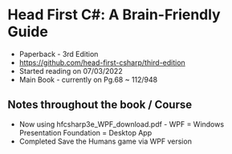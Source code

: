 # Head First C#: A Brain-Friendly Guide

- Paperback - 3rd Edition
- https://github.com/head-first-csharp/third-edition
- Started reading on 07/03/2022
- Main Book - currently on Pg.68 ~ 112/948

## Notes throughout the book / Course

 - Now using hfcsharp3e_WPF_download.pdf - WPF = Windows Presentation Foundation = Desktop App
 - Completed Save the Humans game via WPF version
